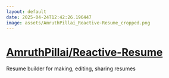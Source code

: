 ```yaml
---
layout: default
date: 2025-04-24T12:42:26.196447
image: assets/AmruthPillai_Reactive-Resume_cropped.png
---
```


# [AmruthPillai/Reactive-Resume](https://github.com/AmruthPillai/Reactive-Resume)

Resume builder for making, editing, sharing resumes
